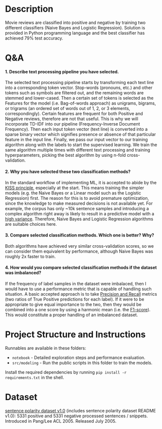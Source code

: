 # Description
Movie reviews are classified into positive and negative by training two different classifiers (Naive Bayes and Logistic Regression). Solution is provided in Python programming language and the best classifier has achieved 79% test accuracy.

# Q&A
#### 1. Describe text processing pipeline you have selected.
The selected text processing pipeline starts by transforming each text line into a corresponding token vector. Stop-words (pronouns, etc.) and other tokens such as symbols are filtered out, and the remaining words are stemmed and lower-cased. Then a certain set of tokens is selected as the Features for the model (i.e. Bag-of-words approach) as unigrams, bigrams, or trigrams (an ordered set of words out of 1, 2, or 3 elements, correspondingly). Certain features are frequent for both Positive and Negative reviews, therefore are not that useful. This is why we will incorporate TD-IDF into our pipeline (Frequency-Inverse Document Frequency). Then each input token vector (text line) is converted into a sparse binary vector which signifies presence or absence of that particular feature in the input line. Finally, we pass our input vector to our training algorithm along with the labels to start the supervised learning. We train the same algorithm multiple times with different text processing and training hyperparameters, picking the best algorithm by using n-fold cross-validation.
#### 2. Why you have selected these two classification methods?
In the standard workflow of implementing ML, it is accepted to abide by the [KISS principle](https://en.wikipedia.org/wiki/KISS_principle), especially at the start. This means training the simpler models (e.g. the Naive Bayes or a Linear model such as the Logistic Regression) first. The reason for this is to avoid premature optimization, since the knowledge to make measured decisions is not available yet. For example, the corpus has only ~10k sentence samples and introducing a complex algorithm right away is likely to result in a predictive model with a [high variance](https://en.wikipedia.org/wiki/Bias–variance_tradeoff). Therefore, Naive Bayes and Logistic Regression algorithms are suitable choices here.
#### 3. Compare selected classification methods. Which one is better? Why?
Both algorithms have achieved very similar cross-validation scores, so we can consider them equivalent by performance, although Naive Bayes was roughly 2x faster to train.
#### 4. How would you compare selected classification methods if the dataset was imbalanced?
If the frequency of label samples in the dataset were imbalaced, then I would have to use a performance metric that is capable of handling such situation. A basic accepted approach is to take [Precision and Recall](https://en.wikipedia.org/wiki/Precision_and_recall) metrics (two ratios of True Positive predictions for each label). If it were to be appropriate to give equal importance to the two, then they would be combined into a one score by using a harmonic mean (i.e. the [F1-score](https://en.wikipedia.org/wiki/F1_score)). This would constitute a proper handling of an imbalanced dataset.

# Project Structure and Instructions
Runnables are available in these folders:
- `notebook` - Detailed exploration steps and performance evaluation.
- `src/modeling` - Run the public scripts in this folder to train the models.

Install the required dependencies by running `pip install -r requirements.txt` in the shell.

# Dataset
[sentence polarity dataset v1.0](https://www.cs.cornell.edu/people/pabo/movie-review-data/) (includes sentence polarity dataset README v1.0): 5331 positive and 5331 negative processed sentences / snippets. Introduced in Pang/Lee ACL 2005. Released July 2005.
